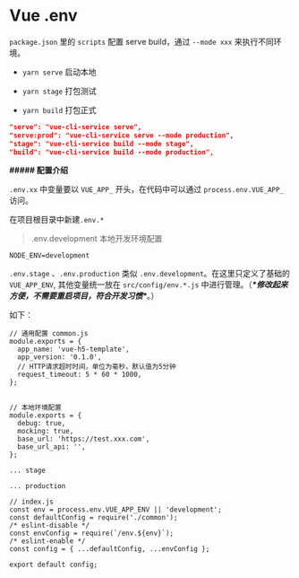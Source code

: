 # Vue .env

`package.json` 里的 `scripts` 配置 serve build，通过 `--mode xxx` 来执行不同环境。



- `yarn serve` 启动本地

- `yarn stage` 打包测试

- `yarn build` 打包正式



```json
"serve": "vue-cli-service serve",
"serve:prod": "vue-cli-service serve --mode production",
"stage": "vue-cli-service build --mode stage",
"build": "vue-cli-service build --mode production",
```



**##### 配置介绍**

`.env.xx` 中变量要以 `VUE_APP_` 开头，在代码中可以通过 `process.env.VUE_APP_` 访问。



在项目根目录中新建`.env.*`



> .env.development 本地开发环境配置

```
NODE_ENV=development
```



`.env.stage` 、`.env.production` 类似 `.env.development`。在这里只定义了基础的 `VUE_APP_ENV`, 其他变量统一放在 `src/config/env.*.js` 中进行管理。（***\*修改起来方便，不需要重启项目，符合开发习惯\****。）

如下：

```
// 通用配置 common.js
module.exports = {
  app_name: 'vue-h5-template',
  app_version: '0.1.0',
  // HTTP请求超时时间，单位为毫秒，默认值为5分钟
  request_timeout: 5 * 60 * 1000,
};


// 本地环境配置
module.exports = {
  debug: true,
  mocking: true,
  base_url: 'https://test.xxx.com',
  base_url_api: '',
};

... stage

... production

// index.js
const env = process.env.VUE_APP_ENV || 'development';
const defaultConfig = require('./common');
/* eslint-disable */
const envConfig = require(`/env.${env}`);
/* eslint-enable */
const config = { ...defaultConfig, ...envConfig };

export default config;
```

